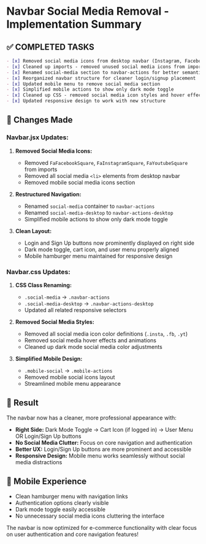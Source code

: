 # Navbar Social Media Removal - Implementation Summary

## ✅ **COMPLETED TASKS**

```markdown
- [x] Removed social media icons from desktop navbar (Instagram, Facebook, YouTube)
- [x] Cleaned up imports - removed unused social media icons from imports
- [x] Renamed social-media section to navbar-actions for better semantic naming
- [x] Reorganized navbar structure for cleaner login/signup placement
- [x] Updated mobile menu to remove social media section
- [x] Simplified mobile actions to show only dark mode toggle
- [x] Cleaned up CSS - removed social media icon styles and hover effects
- [x] Updated responsive design to work with new structure
```

## 🔧 **Changes Made**

### **Navbar.jsx Updates:**
1. **Removed Social Media Icons:**
   - Removed `FaFacebookSquare`, `FaInstagramSquare`, `FaYoutubeSquare` from imports
   - Removed all social media `<li>` elements from desktop navbar
   - Removed mobile social media icons section

2. **Restructured Navigation:**
   - Renamed `social-media` container to `navbar-actions`
   - Renamed `social-media-desktop` to `navbar-actions-desktop`
   - Simplified mobile actions to show only dark mode toggle

3. **Clean Layout:**
   - Login and Sign Up buttons now prominently displayed on right side
   - Dark mode toggle, cart icon, and user menu properly aligned
   - Mobile hamburger menu maintained for responsive design

### **Navbar.css Updates:**
1. **CSS Class Renaming:**
   - `.social-media` → `.navbar-actions`
   - `.social-media-desktop` → `.navbar-actions-desktop`
   - Updated all related responsive selectors

2. **Removed Social Media Styles:**
   - Removed all social media icon color definitions (`.insta`, `.fb`, `.yt`)
   - Removed social media hover effects and animations
   - Cleaned up dark mode social media color adjustments

3. **Simplified Mobile Design:**
   - `.mobile-social` → `.mobile-actions`
   - Removed mobile social icons layout
   - Streamlined mobile menu appearance

## 🎯 **Result**

The navbar now has a cleaner, more professional appearance with:
- **Right Side:** Dark Mode Toggle → Cart Icon (if logged in) → User Menu OR Login/Sign Up buttons
- **No Social Media Clutter:** Focus on core navigation and authentication
- **Better UX:** Login/Sign Up buttons are more prominent and accessible
- **Responsive Design:** Mobile menu works seamlessly without social media distractions

## 📱 **Mobile Experience**
- Clean hamburger menu with navigation links
- Authentication options clearly visible
- Dark mode toggle easily accessible
- No unnecessary social media icons cluttering the interface

The navbar is now optimized for e-commerce functionality with clear focus on user authentication and core navigation features!
